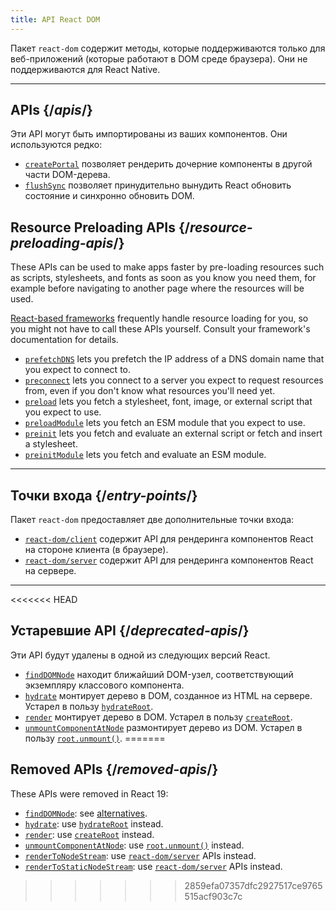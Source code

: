 ```yaml
---
title: API React DOM
---
```


<Intro>

Пакет `react-dom` содержит методы, которые поддерживаются только для веб-приложений (которые работают в DOM среде браузера). Они не поддерживаются для React Native.

</Intro>

---

## APIs {/*apis*/}

Эти API могут быть импортированы из ваших компонентов. Они используются редко:

* [`createPortal`](/reference/react-dom/createPortal) позволяет рендерить дочерние компоненты в другой части DOM-дерева.
* [`flushSync`](/reference/react-dom/flushSync) позволяет принудительно вынудить React обновить состояние и синхронно обновить DOM.

## Resource Preloading APIs {/*resource-preloading-apis*/}

These APIs can be used to make apps faster by pre-loading resources such as scripts, stylesheets, and fonts as soon as you know you need them, for example before navigating to another page where the resources will be used.

[React-based frameworks](/learn/start-a-new-react-project) frequently handle resource loading for you, so you might not have to call these APIs yourself. Consult your framework's documentation for details.

* [`prefetchDNS`](/reference/react-dom/prefetchDNS) lets you prefetch the IP address of a DNS domain name that you expect to connect to.
* [`preconnect`](/reference/react-dom/preconnect) lets you connect to a server you expect to request resources from, even if you don't know what resources you'll need yet.
* [`preload`](/reference/react-dom/preload) lets you fetch a stylesheet, font, image, or external script that you expect to use.
* [`preloadModule`](/reference/react-dom/preloadModule) lets you fetch an ESM module that you expect to use.
* [`preinit`](/reference/react-dom/preinit) lets you fetch and evaluate an external script or fetch and insert a stylesheet.
* [`preinitModule`](/reference/react-dom/preinitModule) lets you fetch and evaluate an ESM module.

---

## Точки входа {/*entry-points*/}

Пакет `react-dom` предоставляет две дополнительные точки входа:

* [`react-dom/client`](/reference/react-dom/client) содержит API для рендеринга компонентов React на стороне клиента (в браузере).
* [`react-dom/server`](/reference/react-dom/server) содержит API для рендеринга компонентов React на сервере.

---

<<<<<<< HEAD
## Устаревшие API {/*deprecated-apis*/}

<Deprecated>

Эти API будут удалены в одной из следующих версий React.

</Deprecated>

* [`findDOMNode`](/reference/react-dom/findDOMNode) находит ближайший DOM-узел, соответствующий экземпляру классового компонента.
* [`hydrate`](/reference/react-dom/hydrate) монтирует дерево в DOM, созданное из HTML на сервере. Устарел в пользу [`hydrateRoot`](/reference/react-dom/client/hydrateRoot).
* [`render`](/reference/react-dom/render) монтирует дерево в DOM. Устарел в пользу [`createRoot`](/reference/react-dom/client/createRoot).
* [`unmountComponentAtNode`](/reference/react-dom/unmountComponentAtNode) размонтирует дерево из DOM. Устарел в пользу [`root.unmount()`](/reference/react-dom/client/createRoot#root-unmount).
=======
## Removed APIs {/*removed-apis*/}

These APIs were removed in React 19:

* [`findDOMNode`](https://18.react.dev/reference/react-dom/findDOMNode): see [alternatives](https://18.react.dev/reference/react-dom/findDOMNode#alternatives).
* [`hydrate`](https://18.react.dev/reference/react-dom/hydrate): use [`hydrateRoot`](/reference/react-dom/client/hydrateRoot) instead.
* [`render`](https://18.react.dev/reference/react-dom/render): use [`createRoot`](/reference/react-dom/client/createRoot) instead.
* [`unmountComponentAtNode`](/reference/react-dom/unmountComponentAtNode): use [`root.unmount()`](/reference/react-dom/client/createRoot#root-unmount) instead.
* [`renderToNodeStream`](https://18.react.dev/reference/react-dom/server/renderToNodeStream): use [`react-dom/server`](/reference/react-dom/server) APIs instead.
* [`renderToStaticNodeStream`](https://18.react.dev/reference/react-dom/server/renderToStaticNodeStream): use [`react-dom/server`](/reference/react-dom/server) APIs instead.
>>>>>>> 2859efa07357dfc2927517ce9765515acf903c7c
